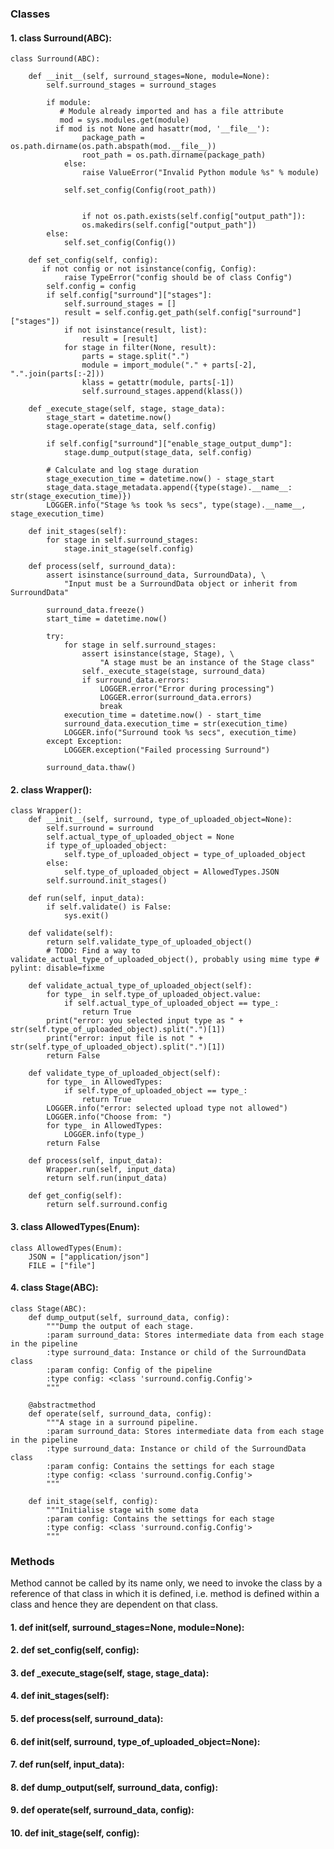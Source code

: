 ### Classes

#### 1. class Surround(ABC):

    class Surround(ABC):

        def __init__(self, surround_stages=None, module=None):
            self.surround_stages = surround_stages

            if module:
               # Module already imported and has a file attribute
               mod = sys.modules.get(module)
              if mod is not None and hasattr(mod, '__file__'):
                    package_path = os.path.dirname(os.path.abspath(mod.__file__))
                    root_path = os.path.dirname(package_path)
                else:
                    raise ValueError("Invalid Python module %s" % module)

                self.set_config(Config(root_path))


                    if not os.path.exists(self.config["output_path"]):
                    os.makedirs(self.config["output_path"])
            else:
                self.set_config(Config())

        def set_config(self, config):
           if not config or not isinstance(config, Config):
                raise TypeError("config should be of class Config")
            self.config = config
            if self.config["surround"]["stages"]:
                self.surround_stages = []
                result = self.config.get_path(self.config["surround"]["stages"])
                if not isinstance(result, list):
                    result = [result]
                for stage in filter(None, result):
                    parts = stage.split(".")
                    module = import_module("." + parts[-2], ".".join(parts[:-2]))
                    klass = getattr(module, parts[-1])
                    self.surround_stages.append(klass())

        def _execute_stage(self, stage, stage_data):
            stage_start = datetime.now()
            stage.operate(stage_data, self.config)

            if self.config["surround"]["enable_stage_output_dump"]:
                stage.dump_output(stage_data, self.config)

            # Calculate and log stage duration
            stage_execution_time = datetime.now() - stage_start
            stage_data.stage_metadata.append({type(stage).__name__: str(stage_execution_time)})
            LOGGER.info("Stage %s took %s secs", type(stage).__name__, stage_execution_time)

        def init_stages(self):
            for stage in self.surround_stages:
                stage.init_stage(self.config)

        def process(self, surround_data):
            assert isinstance(surround_data, SurroundData), \
                "Input must be a SurroundData object or inherit from SurroundData"

            surround_data.freeze()
            start_time = datetime.now()

            try:
                for stage in self.surround_stages:
                    assert isinstance(stage, Stage), \
                        "A stage must be an instance of the Stage class"
                    self._execute_stage(stage, surround_data)
                    if surround_data.errors:
                        LOGGER.error("Error during processing")
                        LOGGER.error(surround_data.errors)
                        break
                execution_time = datetime.now() - start_time
                surround_data.execution_time = str(execution_time)
                LOGGER.info("Surround took %s secs", execution_time)
            except Exception:
                LOGGER.exception("Failed processing Surround")

            surround_data.thaw()


#### 2. class Wrapper():

    class Wrapper():
        def __init__(self, surround, type_of_uploaded_object=None):
            self.surround = surround
            self.actual_type_of_uploaded_object = None
            if type_of_uploaded_object:
                self.type_of_uploaded_object = type_of_uploaded_object
            else:
                self.type_of_uploaded_object = AllowedTypes.JSON
            self.surround.init_stages()

        def run(self, input_data):
            if self.validate() is False:
                sys.exit()

        def validate(self):
            return self.validate_type_of_uploaded_object()
            # TODO: Find a way to validate_actual_type_of_uploaded_object(), probably using mime type # pylint: disable=fixme

        def validate_actual_type_of_uploaded_object(self):
            for type_ in self.type_of_uploaded_object.value:
                if self.actual_type_of_uploaded_object == type_:
                    return True
            print("error: you selected input type as " + str(self.type_of_uploaded_object).split(".")[1])
            print("error: input file is not " + str(self.type_of_uploaded_object).split(".")[1])
            return False

        def validate_type_of_uploaded_object(self):
            for type_ in AllowedTypes:
                if self.type_of_uploaded_object == type_:
                    return True
            LOGGER.info("error: selected upload type not allowed")
            LOGGER.info("Choose from: ")
            for type_ in AllowedTypes:
                LOGGER.info(type_)
            return False

        def process(self, input_data):
            Wrapper.run(self, input_data)
            return self.run(input_data)

        def get_config(self):
            return self.surround.config


#### 3. class AllowedTypes(Enum):

    class AllowedTypes(Enum):
        JSON = ["application/json"]
        FILE = ["file"]


#### 4. class Stage(ABC):

    class Stage(ABC):
        def dump_output(self, surround_data, config):
            """Dump the output of each stage.
            :param surround_data: Stores intermediate data from each stage in the pipeline
            :type surround_data: Instance or child of the SurroundData class
            :param config: Config of the pipeline
            :type config: <class 'surround.config.Config'>
            """

        @abstractmethod
        def operate(self, surround_data, config):
            """A stage in a surround pipeline.
            :param surround_data: Stores intermediate data from each stage in the pipeline
            :type surround_data: Instance or child of the SurroundData class
            :param config: Contains the settings for each stage
            :type config: <class 'surround.config.Config'>
            """

        def init_stage(self, config):
            """Initialise stage with some data
            :param config: Contains the settings for each stage
            :type config: <class 'surround.config.Config'>
            """


### Methods

Method cannot be called by its name only, we need to invoke the class by a reference of that class in which it is defined, i.e. method is defined within a class and hence they are dependent on that class.

#### 1. def __init__(self, surround_stages=None, module=None):

#### 2. def set_config(self, config):

#### 3. def _execute_stage(self, stage, stage_data):

#### 4. def init_stages(self):

#### 5. def process(self, surround_data):

#### 6. def __init__(self, surround, type_of_uploaded_object=None):

#### 7. def run(self, input_data):

#### 8. def dump_output(self, surround_data, config):

#### 9. def operate(self, surround_data, config):

#### 10. def init_stage(self, config):

